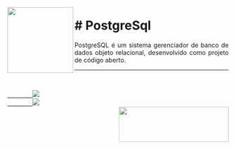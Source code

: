 <p><img src="https://user-images.githubusercontent.com/63436406/128038160-2fd83180-b4e8-4238-a1db-7acd44629f80.png" align="left" height="150px" width="150px">
    <h1># PostgreSql</h1>
    <p align="justify">PostgreSQL é um sistema gerenciador de banco de dados objeto relacional, 
    desenvolvido como projeto de código aberto.</p>
</p>      

---

<br>
    <code><a href="https:/discord.com">
        <img src="https://img.shields.io/badge/Léo Albergaria%20-%237289DA.svg?&style=for-the-badge&logo=discord&logoColor=white" /></a></code>
    <code><a href="https://www.linkedin.com/in/adm-leo-albergaria/">
        <img src="https://img.shields.io/badge/linkedin%20-%230077B5.svg?&style=for-the-badge&logo=linkedin&logoColor=white" /></a></code>
<br>     

<a href="https://www.digitalinnovation.one/">
    <img src="https://user-images.githubusercontent.com/63436406/127776292-9ec4809a-1137-4dc8-b493-7de0186fd55c.png" align="right" height="80px" width="250px" ></a>
